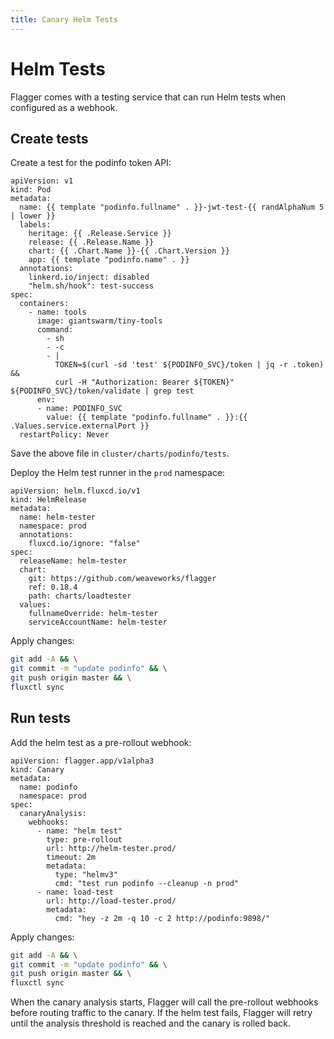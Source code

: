 ```yaml
---
title: Canary Helm Tests
---
```


# Helm Tests

Flagger comes with a testing service that can run Helm tests when configured as a webhook.

## Create tests

Create a test for the podinfo token API:

```yaml{11}
apiVersion: v1
kind: Pod
metadata:
  name: {{ template "podinfo.fullname" . }}-jwt-test-{{ randAlphaNum 5 | lower }}
  labels:
    heritage: {{ .Release.Service }}
    release: {{ .Release.Name }}
    chart: {{ .Chart.Name }}-{{ .Chart.Version }}
    app: {{ template "podinfo.name" . }}
  annotations:
    linkerd.io/inject: disabled
    "helm.sh/hook": test-success
spec:
  containers:
    - name: tools
      image: giantswarm/tiny-tools
      command:
        - sh
        - -c
        - |
          TOKEN=$(curl -sd 'test' ${PODINFO_SVC}/token | jq -r .token) &&
          curl -H "Authorization: Bearer ${TOKEN}" ${PODINFO_SVC}/token/validate | grep test
      env:
      - name: PODINFO_SVC
        value: {{ template "podinfo.fullname" . }}:{{ .Values.service.externalPort }}
  restartPolicy: Never
```

Save the above file in `cluster/charts/podinfo/tests`.

Deploy the Helm test runner in the `prod` namespace:

```yaml{7}
apiVersion: helm.fluxcd.io/v1
kind: HelmRelease
metadata:
  name: helm-tester
  namespace: prod
  annotations:
    fluxcd.io/ignore: "false"
spec:
  releaseName: helm-tester
  chart:
    git: https://github.com/weaveworks/flagger
    ref: 0.18.4
    path: charts/loadtester
  values:
    fullnameOverride: helm-tester
    serviceAccountName: helm-tester
```

Apply changes:

```sh
git add -A && \
git commit -m "update podinfo" && \
git push origin master && \
fluxctl sync
```

## Run tests

Add the helm test as a pre-rollout webhook:

```yaml{9,10,11,12,13,14,15}
apiVersion: flagger.app/v1alpha3
kind: Canary
metadata:
  name: podinfo
  namespace: prod
spec:
  canaryAnalysis:
    webhooks:
      - name: "helm test"
        type: pre-rollout
        url: http://helm-tester.prod/
        timeout: 2m
        metadata:
          type: "helmv3"
          cmd: "test run podinfo --cleanup -n prod"
      - name: load-test
        url: http://load-tester.prod/
        metadata:
          cmd: "hey -z 2m -q 10 -c 2 http://podinfo:9898/"
```

Apply changes:

```sh
git add -A && \
git commit -m "update podinfo" && \
git push origin master && \
fluxctl sync
```

When the canary analysis starts, Flagger will call the pre-rollout webhooks before routing traffic to the canary.
If the helm test fails, Flagger will retry until the analysis threshold is reached and the canary is rolled back.

